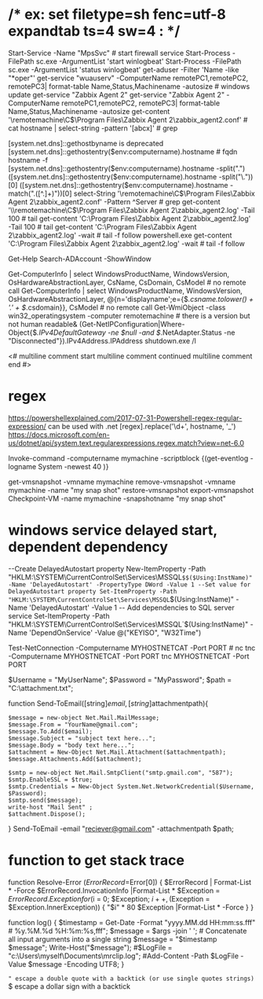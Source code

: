 # /* ex: set filetype=sh fenc=utf-8 expandtab ts=4 sw=4 : */

Start-Service -Name "MpsSvc" # start firewall service
Start-Process -FilePath sc.exe -ArgumentList 'start winlogbeat'
Start-Process -FilePath sc.exe -ArgumentList 'status winlogbeat'
get-aduser -Filter 'Name -like "*oper"'
get-service "wuauserv"       -ComputerName remotePC1,remotePC2, remotePC3| format-table Name,Status,Machinename -autosize # windows update
get-service "Zabbix Agent 2"
get-service "Zabbix Agent 2" -ComputerName remotePC1,remotePC2, remotePC3| format-table Name,Status,Machinename -autosize
get-content '\\remotemachine\C$\Program Files\Zabbix Agent 2\zabbix_agent2.conf' # cat
hostname | select-string -pattern '[abcx]' # grep

[system.net.dns]::gethostbyname is deprecated
[system.net.dns]::gethostentry($env:computername).hostname # fqdn hostname -f
[system.net.dns]::gethostentry($env:computername).hostname -split("\.")
([system.net.dns]::gethostentry($env:computername).hostname -split("\."))[0]
([system.net.dns]::gethostentry($env:computername).hostname -match("\.([^.]+)"))[0]
select-String '\\remotemachine\C$\Program Files\Zabbix Agent 2\zabbix_agent2.conf' -Pattern ^Server # grep
get-content '\\remotemachine\C$\Program Files\Zabbix Agent 2\zabbix_agent2.log' -Tail 100 # tail
get-content 'C:\Program Files\Zabbix Agent 2\zabbix_agent2.log' -Tail 100 # tail
get-content 'C:\Program Files\Zabbix Agent 2\zabbix_agent2.log' -wait # tail -f follow
powershell.exe get-content 'C:\Program Files\Zabbix Agent 2\zabbix_agent2.log' -wait # tail -f follow

Get-Help Search-ADAccount -ShowWindow

Get-ComputerInfo | select WindowsProductName, WindowsVersion, OsHardwareAbstractionLayer, CsName, CsDomain, CsModel # no remote call
Get-ComputerInfo | select WindowsProductName, WindowsVersion, OsHardwareAbstractionLayer, @{n='displayname';e={$_.csname.tolower() + '.' + $_.csdomain}}, CsModel # no remote call
Get-WmiObject -class win32_operatingsystem -computer remotemachine # there is a version but not human readable&
(Get-NetIPConfiguration|Where-Object{$_.IPv4DefaultGateway -ne $null -and $_.NetAdapter.Status -ne "Disconnected"}).IPv4Address.IPAddress
shutdown.exe /l

<# multiline comment start
multiline comment continued
multiline comment end #>

# regex
https://powershellexplained.com/2017-07-31-Powershell-regex-regular-expression/
can be used with .net
[regex].replace('\d+', hostname, '_')
https://docs.microsoft.com/en-us/dotnet/api/system.text.regularexpressions.regex.match?view=net-6.0


Invoke-command -computername mymachine -scriptblock {(get-eventlog -logname System -newest 40 )}

get-vmsnapshot      -vmname mymachine
remove-vmsnapshot   -vmname mymachine -name "my snap shot"
restore-vmsnapshot
export-vmsnapshot
Checkpoint-VM -name mymachine -snapshotname "my snap shot"


# windows service delayed start, dependent dependency
--Create DelayedAutostart property
New-ItemProperty -Path "HKLM:\SYSTEM\CurrentControlSet\Services\MSSQL`$$($Using:InstName)" -Name 'DelayedAutostart' -PropertyType DWord -Value 1
--Set value for DelayedAutostart property
Set-ItemProperty -Path "HKLM:\SYSTEM\CurrentControlSet\Services\MSSQL`$$($Using:InstName)" -Name 'DelayedAutostart' -Value 1
-- Add dependencies to SQL server service
Set-ItemProperty -Path "HKLM:\SYSTEM\CurrentControlSet\Services\MSSQL`$$($Using:InstName)" -Name 'DependOnService' -Value @("KEYISO", "W32Time")

Test-NetConnection -Computername MYHOSTNETCAT -Port PORT # nc
tnc                -Computername MYHOSTNETCAT -Port PORT
tnc                              MYHOSTNETCAT -Port PORT


$Username = "MyUserName";
$Password = "MyPassword";
$path = "C:\attachment.txt";

function Send-ToEmail([string]$email, [string]$attachmentpath){

    $message = new-object Net.Mail.MailMessage;
    $message.From = "YourName@gmail.com";
    $message.To.Add($email);
    $message.Subject = "subject text here...";
    $message.Body = "body text here...";
    $attachment = New-Object Net.Mail.Attachment($attachmentpath);
    $message.Attachments.Add($attachment);

    $smtp = new-object Net.Mail.SmtpClient("smtp.gmail.com", "587");
    $smtp.EnableSSL = $true;
    $smtp.Credentials = New-Object System.Net.NetworkCredential($Username, $Password);
    $smtp.send($message);
    write-host "Mail Sent" ;
    $attachment.Dispose();
 }
Send-ToEmail  -email "reciever@gmail.com" -attachmentpath $path;

# function to get stack trace
function Resolve-Error ($ErrorRecord=$Error[0])
{
   $ErrorRecord | Format-List * -Force
   $ErrorRecord.InvocationInfo |Format-List *
   $Exception = $ErrorRecord.Exception
   for ($i = 0; $Exception; $i++, ($Exception = $Exception.InnerException))
   {   "$i" * 80
       $Exception |Format-List * -Force
   }
}

function log() {
  $timestamp = Get-Date -Format "yyyy.MM.dd HH:mm:ss.fff" # %y.%M.%d %H:%m:%s,fff";
  $message = $args -join ' ';  # Concatenate all input arguments into a single string
  $message = "$timestamp $message";
  Write-Host("$message");
  #$LogFile = "c:\Users\myself\Documents\mrclip.log";
  #Add-Content -Path $LogFile -Value $message -Encoding UTF8;
}

`" escape a double quote with a backtick (or use single quotes strings)
`$ escape a dollar sign  with a backtick
